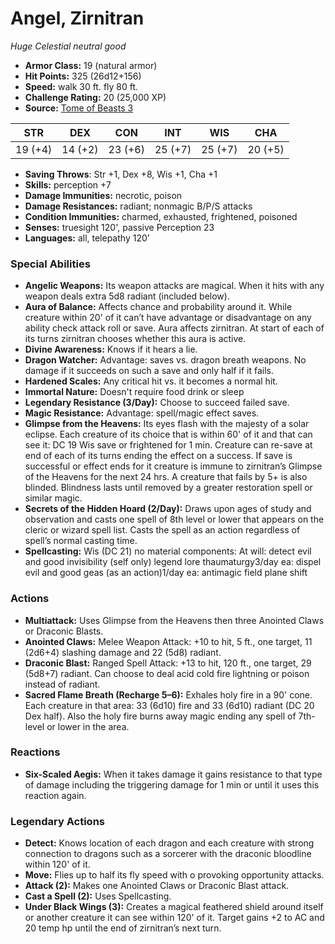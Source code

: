 # Angel, Zirnitran

*Huge* *Celestial* *neutral good*

- **Armor Class:** 19 (natural armor)
- **Hit Points:** 325 (26d12+156)
- **Speed:** walk 30 ft. fly 80 ft.
- **Challenge Rating:** 20 (25,000 XP)
- **Source:** [Tome of Beasts 3](https://koboldpress.com/kpstore/product/tome-of-beasts-2-for-5th-edition/)

| STR | DEX | CON | INT | WIS | CHA |
| --- | --- | --- | --- | --- | --- |
| 19 (+4) | 14 (+2) | 23 (+6) | 25 (+7) | 25 (+7) | 20 (+5) |

- **Saving Throws**: Str +1, Dex +8, Wis +1, Cha +1
- **Skills:** perception +7
- **Damage Immunities:** necrotic, poison
- **Damage Resistances:** radiant; nonmagic B/P/S attacks
- **Condition Immunities:** charmed, exhausted, frightened, poisoned
- **Senses:** truesight 120', passive Perception 23
- **Languages:** all, telepathy 120'
### Special Abilities
- **Angelic Weapons:** Its weapon attacks are magical. When it hits with any weapon deals extra 5d8 radiant (included below).
- **Aura of Balance:** Affects chance and probability around it. While creature within 20' of it can’t have advantage or disadvantage on any ability check attack roll or save. Aura affects zirnitran. At start of each of its turns zirnitran chooses whether this aura is active.
- **Divine Awareness:** Knows if it hears a lie.
- **Dragon Watcher:** Advantage: saves vs. dragon breath weapons. No damage if it succeeds on such a save and only half if it fails.
- **Hardened Scales:** Any critical hit vs. it becomes a normal hit.
- **Immortal Nature:** Doesn't require food drink or sleep
- **Legendary Resistance (3/Day):** Choose to succeed failed save.
- **Magic Resistance:** Advantage: spell/magic effect saves.
- **Glimpse from the Heavens:** Its eyes flash with the majesty of a solar eclipse. Each creature of its choice that is within 60' of it and that can see it: DC 19 Wis save or frightened for 1 min. Creature can re-save at end of each of its turns ending the effect on a success. If save is successful or effect ends for it creature is immune to zirnitran’s Glimpse of the Heavens for the next 24 hrs. A creature that fails by 5+ is also blinded. Blindness lasts until removed by a greater restoration spell or similar magic.
- **Secrets of the Hidden Hoard (2/Day):** Draws upon ages of study and observation and casts one spell of 8th level or lower that appears on the cleric or wizard spell list. Casts the spell as an action regardless of spell’s normal casting time.
- **Spellcasting:** Wis (DC 21) no material components: At will: detect evil and good invisibility (self only) legend lore thaumaturgy3/day ea: dispel evil and good geas (as an action)1/day ea: antimagic field plane shift
### Actions
- **Multiattack:** Uses Glimpse from the Heavens then three Anointed Claws or Draconic Blasts.
- **Anointed Claws:** Melee Weapon Attack: +10 to hit, 5 ft., one target, 11 (2d6+4) slashing damage and 22 (5d8) radiant.
- **Draconic Blast:** Ranged Spell Attack: +13 to hit, 120 ft., one target, 29 (5d8+7) radiant. Can choose to deal acid cold fire lightning or poison instead of radiant.
- **Sacred Flame Breath (Recharge 5–6):** Exhales holy fire in a 90' cone. Each creature in that area: 33 (6d10) fire and 33 (6d10) radiant (DC 20 Dex half). Also the holy fire burns away magic ending any spell of 7th-level or lower in the area.
### Reactions
- **Six-Scaled Aegis:** When it takes damage it gains resistance to that type of damage including the triggering damage for 1 min or until it uses this reaction again.


### Legendary Actions
- **Detect:** Knows location of each dragon and each creature with strong connection to dragons such as a sorcerer with the draconic bloodline within 120' of it.
- **Move:** Flies up to half its fly speed with o provoking opportunity attacks.
- **Attack (2):** Makes one Anointed Claws or Draconic Blast attack.
- **Cast a Spell (2):** Uses Spellcasting.
- **Under Black Wings (3):** Creates a magical feathered shield around itself or another creature it can see within 120' of it. Target gains +2 to AC and 20 temp hp until the end of zirnitran’s next turn.
